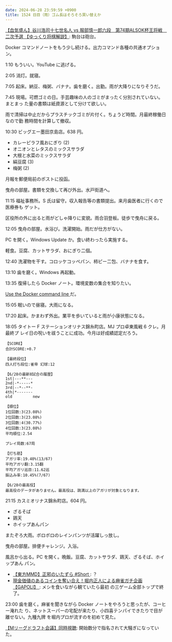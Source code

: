 ```yaml
---
date: 2024-06-28 23:59:59 +0900
title: 1524 日目（雨）ゴム長はそろそろ買い替えか
---
```


[【血気盛ん】谷川浩司十七世名人 vs 服部慎一郎六段　第74期ALSOK杯王将戦　二次予選
【ゆっくり将棋解説】](https://www.youtube.com/watch?v=OY50aezrN3E): 駒台は砲台。

Docker コマンドノートをもう少し続ける。出力コマンド各種の共通オプション。

1:10 もういい。YouTube に逃げる。

2:05 消灯。就寝。

7:05 起床。納豆、梅粥、バナナ。歯を磨く。出勤。雨が大降りになりそうだ。

7:45 現場。可燃ゴミの日。手芸趣味の人のゴミがまったく分別されていない。まとまっ
た量の書類は紙資源として分けて欲しい。

雨で清掃は中止だからプラスチックゴミが片付く。ちょうど時間。月最終稼働日なので勤
務時間を計算して撤収。

10:30 ビッグエー墨田京島店。638 円。

* カレーピラフ風おにぎり (2)
* オニオンとレタスのミックスサラダ
* 大根と水菜のミックスサラダ
* 絹豆腐 (3)
* 梅粥 (2)

月報を郵便局前のポストに投函。

曳舟の部屋。書類を交換して再び外出。水戸街道へ。

11:15 福祉事務所。S 氏は留守。収入報告等の書類提出。来月歯医者に行くので医療券も
ゲット。

区役所の外に出ると雨がどしゃ降りに変貌。雨合羽登板。徒歩で曳舟に戻る。

12:05 曳舟の部屋。水浴び。洗濯開始。雨だが仕方がない。

PC を開く。Windows Update か。食い終わったら実施する。

軽食。豆腐、カットサラダ、おにぎり二個。

12:40 洗濯物を干す。コロッケコッペパン、柿ピー二包、バナナを食す。

13:10 歯を磨く。Windows 再起動。

13:35 復帰したら Docker ノート。環境変数の集合を知りたい。

[Use the Docker command line
](https://docs.docker.com/engine/reference/commandline/cli/) だ。

15:05 眠いので昼寝。大雨になる。

17:20 起床。かまわず外出。業平を歩いていると雨が小康状態になる。

18:05 タイトー F ステーションオリナス錦糸町店。MJ プロ卓東風戦 6 クレ。月最終プ
レイ日の呪いを祓うことに成功。今月は好成績認定だろう。

```text
【SCORE】
合計SCORE:+0.7

【最終段位】
四人打ち段位:雀帝 幻球:12

【6/28の最新8試合の履歴】
1st|---**---
2nd|-*-----*
3rd|--*--**-
4th|*-------
old         new

【順位】
1位回数:3(23.08%)
2位回数:3(23.08%)
3位回数:4(30.77%)
4位回数:3(23.08%)
平均順位:2.54

プレイ局数:67局

【打ち筋】
アガリ率:19.40%(13/67)
平均アガリ翻:3.15翻
平均アガリ巡目:11.62巡
振込み率:10.45%(7/67)

【6/28の最高役】
最高役のデータがありません。最高役は、跳満以上のアガリが対象となります。
```

21:15 カスミオリナス錦糸町店。604 円。

* ざるそば
* 鶏天
* ホイップあんパン

またぞろ大雨。ボロボロのレインパンツが活躍しっ放し。

曳舟の部屋。排便チャレンジ。入浴。

風呂から出る。PC を開く。晩飯。豆腐、カットサラダ、鶏天、ざるそば、ホイップあん
パン。

* [【東方MMD】正邪のいたずら #Short
  ](https://www.youtube.com/watch?v=NjXO9Re7M4k): ？
* [現金価値のあるコインを奪い合え！堀内正人による麻雀ガチ企画【GAPOLI】
  ](https://www.youtube.com/watch?v=k9IuUMFAETo): メシを食いながら観ていたら最初
  の三ゲーム全部トップで終了。

23:00 歯を磨く。麻雀を聞きながら Docker ノートをやろうと思ったが、コーヒー淹れた
り、ネットスーパーの宅配が来たり、小四喜テンパイできたりで目が離せない。九種九牌
を堀内プロが流すのを初めて見た。

[【Mリーグドラフト会議】同時視聴](https://www.youtube.com/watch?v=d3u5Cv5dwJo):
開始数分で指名されて大騒ぎになっていた。
